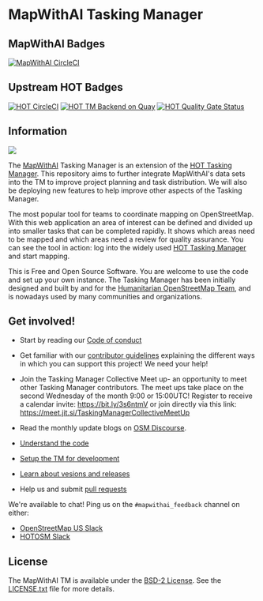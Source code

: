 # MapWithAI Tasking Manager
## MapWithAI Badges
[![MapWithAI CircleCI](https://circleci.com/gh/facebookincubator/OSM-HOT-Tasking-Manager/tree/develop.svg?style=svg&circle-token=af41c891f1ce0c291dc05cdb5c400fc02d1cf040)](https://circleci.com/gh/facebookincubator/OSM-HOT-Tasking-Manager/tree/develop)

## Upstream HOT Badges
[![HOT CircleCI](https://dl.circleci.com/status-badge/img/gh/hotosm/tasking-manager/tree/develop.svg?style=svg)](https://dl.circleci.com/status-badge/redirect/gh/hotosm/tasking-manager/tree/develop)
[![HOT TM Backend on Quay](https://quay.io/repository/hotosm/tasking-manager/status "Tasking Manager Backend Build")](https://quay.io/repository/hotosm/tasking-manager)
[![HOT Quality Gate Status](https://sonarcloud.io/api/project_badges/measure?project=hotosm_tasking-manager&metric=alert_status)](https://sonarcloud.io/dashboard?id=hotosm_tasking-manager)

## Information
[<img src="screenshot.jpg" />](./screenshot.jpg)

The [MapWithAI](https://mapwith.ai) Tasking Manager is an extension of the [HOT Tasking Manager](https://github.com/hotosm/tasking-manager). This repository aims to further integrate MapWithAI's data sets into the TM to improve project planning and task distribution. We will also be deploying new features to help improve other aspects of the Tasking Manager.

The most popular tool for teams to coordinate mapping on OpenStreetMap. With this web application an area of interest can be defined and divided up into smaller tasks that can be completed rapidly. It shows which areas need to be mapped and which areas need a review for quality assurance. You can see the tool in action: log into the widely used [HOT Tasking Manager](https://tasks.hotosm.org/) and start mapping.

This is Free and Open Source Software. You are welcome to use the code and set up your own instance. The Tasking Manager has been initially designed and built by and for the [Humanitarian OpenStreetMap Team](https://www.hotosm.org/), and is nowadays used by many communities and organizations.

## Get involved!

* Start by reading our [Code of conduct](https://github.com/hotosm/tasking-manager/blob/develop/docs/code_of_conduct.md)
* Get familiar with our [contributor guidelines](https://github.com/hotosm/tasking-manager/blob/develop/docs/contributing.md) explaining the different ways in which you can support this project! We need your help!
* Join the Tasking Manager Collective Meet up- an opportunity to meet other Tasking Manager contributors. The meet ups take place on the second Wednesday of the month 9:00 or 15:00UTC! Register to receive a calendar invite: https://bit.ly/3s6ntmV or join directly via this link: https://meet.jit.si/TaskingManagerCollectiveMeetUp
* Read the monthly update blogs on [OSM Discourse](https://community.openstreetmap.org/c/general/38/all).

* [Understand the code](./docs/developers/understanding-the-code.md)
* [Setup the TM for development](./docs/developers/development-setup.md)
* [Learn about vesions and releases](./docs/developers/versions-and-releases.md)
* Help us and submit [pull requests](https://github.com/hotosm/tasking-manager/pulls)

We're available to chat!  Ping us on the `#mapwithai_feedback` channel on either:
* [OpenStreetMap US Slack](https://slack.openstreetmap.us/)
* [HOTOSM Slack](https://slack.hotosm.org/)

## License

The MapWithAI TM is available under the [BSD-2 License](https://opensource.org/licenses/BSD-2-Clause).
See the [LICENSE.txt](LICENSE.txt) file for more details.

